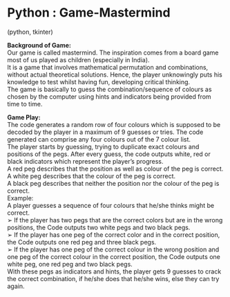 # Python : Game-Mastermind
(python, tkinter)

**Background of Game:**<br>
Our game is called mastermind. The inspiration comes from a board game most of us
played as children (especially in India).<br>
It is a game that involves mathematical permutation and combinations, without actual
theoretical solutions. Hence, the player unknowingly puts his knowledge to test whilst
having fun, developing critical thinking.<br>
The game is basically to guess the combination/sequence of colours as chosen by the
computer using hints and indicators being provided from time to time.

**Game Play:**<br>
The code generates a random row of four colours which is supposed to be decoded by
the player in a maximum of 9 guesses or tries. The code generated can comprise any
four colours out of the 7 colour list.<br>
The player starts by guessing, trying to duplicate exact colours and positions of the
pegs. After every guess, the code outputs white, red or black indicators which represent
the player’s progress.<br>
A red peg describes that the position as well as colour of the peg is correct.<br>
A white peg describes that the colour of the peg is correct.<br>
A black peg describes that neither the position nor the colour of the peg is correct.<br>
Example:<br>
A player guesses a sequence of four colours that he/she thinks might be correct.<br>
➢ If the player has two pegs that are the correct colors but are in the wrong
positions, the Code outputs two white pegs and two black pegs.<br>
➢ If the player has one peg of the correct color and in the correct position, the
Code outputs one red peg and three black pegs.<br>
➢ If the player has one peg of the correct colour in the wrong position and one
peg of the correct colour in the correct position, the Code outputs one white
peg, one red peg and two black pegs.<br>
With these pegs as indicators and hints, the player gets 9 guesses to crack the
correct combination, if he/she does that he/she wins, else they can try again.<br>


